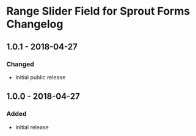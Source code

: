 # Range Slider Field for Sprout Forms Changelog

## 1.0.1 - 2018-04-27

### Changed
- Initial public release

## 1.0.0 - 2018-04-27

### Added
- Initial release
